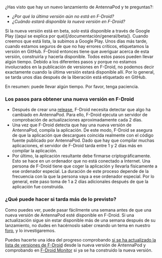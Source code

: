 ¿Has visto que hay un nuevo lanzamiento de AntennaPod y te preguntas?:

* *¿Por qué la última versión aún no está en F-Droid?*
* *¿Cuándo estará disponible la nueva versión en F-Droid?*

Si la nueva versión está en beta, *solo* está disponible a través de Google Play ((aquí se explica por qué)[/documentación/general/beta]). Cuando creemos que está lista, la subimos a Google Play. Unos días más tarde, cuando estamos seguros de que no hay errores críticos, etiquetamos la versión en GitHub. F-Droid entonces tiene que averiguar acerca de esta versión, construirla y hacerla disponible. Todos estos pasos pueden llevar algún tiempo. Debido a los diferentes pasos y porque no estamos involucrados en la publicación de versiones en F-Droid, no podemos decir exactamente cuando la última versión estará disponible allí. Por lo general, se tarda unos días después de la liberación está etiquetado en GitHub.

En resumen: puede llevar algún tiempo. Por favor, tenga paciencia.

### Los pasos para obtener una nueva versión en F-Droid

- Después de crear una [release](https://github.com/AntennaPod/AntennaPod/releases), F-Droid necesita detectar que algo ha cambiado en AntennaPod. Para ello, F-Droid ejecuta un servidor de comprobación de actualizaciones aproximadamente cada 2 días.
- Una vez que F-Droid detecta que hay una nueva versión de AntennaPod, compila la aplicación. De este modo, F-Droid se asegura de que la aplicación que descargues coincida realmente con el código fuente publicado por AntennaPod. Dado que hay que compilar muchas aplicaciones, el servidor de F-Droid tarda entre 1 y 2 días más en compilar la aplicación.
- Por último, la aplicación resultante debe firmarse criptográficamente. Esto se hace en un ordenador que no está conectado a Internet. Una persona de F-Droid tiene que coger la aplicación y llevarla físicamente a ese ordenador especial. La duración de este proceso depende de la frecuencia con la que la persona vaya a ese ordenador especial. Por lo general, este paso toma de 1 a 2 días adicionales después de que la aplicación fue construida.

### ¿Qué puede hacer si tarda más de lo previsto?

Como puedes ver, puede pasar fácilmente una semana antes de que una nueva versión de AntennaPod esté disponible en F-Droid. Si una actualización sigue sin estar disponible más de una semana después de su lanzamiento, no dudes en hacérnoslo saber creando un tema en nuestro [foro](https://forum.antennapod.org/), y lo investigaremos.

Puedes hacerte una idea del progreso comprobando [si se ha actualizado la lista de versiones de F-Droid](https://gitlab.com/fdroid/fdroiddata/-/commits/master?search=Update+known+apks) desde la nueva versión de AntennaPod y comprobando en [F-Droid Monitor](https://monitor.f-droid.org/builds/build) si ya se ha construido la nueva versión.
